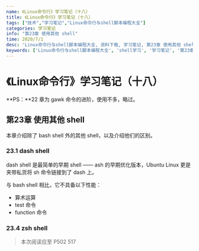 ```yaml
---
name: 《Linux命令行》学习笔记（十八）
title: 《Linux命令行》学习笔记（十八）
tags: ["技术","学习笔记","Linux命令行与shell脚本编程大全"]
categories: 学习笔记
info: "第23章 使用其他 shell"
time: 2020/7/1
desc: 'Linux命令行与shell脚本编程大全, 资料下载, 学习笔记, 第23章 使用其他 shell'
keywords: ['Linux命令行与shell脚本编程大全', 'shell学习', '学习笔记', '第23章 使用其他 shell']
---
```


# 《Linux命令行》学习笔记（十八）

**PS：**22 章为 gawk 命令的进阶，使用不多，略过。

## 第23章 使用其他 shell

本章介绍除了 bash shell 外的其他 shell，以及介绍他们的区别。

### 23.1 dash shell

dash shell 是最简单的早期 shell —— ash 的早期优化版本，Ubuntu Linux 更是夹带私货将 sh 命令链接到了 dash 上。

与 bash shell 相比，它不具备以下性能：

- 算术运算
- test 命令
- function 命令

### 23.4 zsh shell





> 本次阅读应至 P502 517